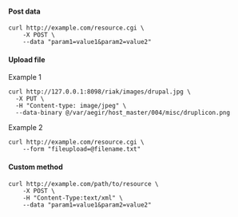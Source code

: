 #### Post data

    curl http://example.com/resource.cgi \
        -X POST \
        --data "param1=value1&param2=value2"

#### Upload file

Example 1

    curl http://127.0.0.1:8098/riak/images/drupal.jpg \
      -X PUT \
      -H "Content-type: image/jpeg" \
      --data-binary @/var/aegir/host_master/004/misc/druplicon.png

Example 2

    curl http://example.com/resource.cgi \
        --form "fileupload=@filename.txt"

#### Custom method

    curl http://example.com/path/to/resource \
        -X POST \
        -H "Content-Type:text/xml" \
        --data "param1=value1&param2=value2"
